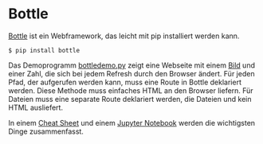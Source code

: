 # Bottle

[Bottle](https://bottlepy.org) ist ein Webframework, das leicht mit pip
installiert werden kann.

    $ pip install bottle

Das Demoprogramm [bottledemo.py](bottledemo.py) zeigt eine Webseite mit einem
[Bild](ball.gif) und einer Zahl, die sich bei jedem Refresh durch den Browser
ändert. Für
jeden Pfad, der aufgerufen werden kann, muss eine Route in Bottle deklariert
werden. Diese Methode muss einfaches HTML an den Browser liefern. Für Dateien
muss eine separate Route deklariert werden, die Dateien und kein HTML
ausliefert.

In einem [Cheat Sheet](bottle-cheatsheet.pdf) und einem
[Jupyter Notebook](https://nbviewer.jupyter.org/github/tbs1-bo/software-101/blob/master/bottle/bottle.ipynb) 
werden die wichtigsten Dinge zusammenfasst.

